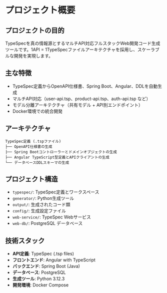 # プロジェクト概要

## プロジェクトの目的
TypeSpecを真の情報源とするマルチAPI対応フルスタックWeb開発コード生成ツールです。1API = 1TypeSpecファイルアーキテクチャを採用し、スケーラブルな開発を実現します。

## 主な特徴
- TypeSpec定義からOpenAPI仕様書、Spring Boot、Angular、DDLを自動生成
- マルチAPI対応（user-api.tsp、product-api.tsp、auth-api.tsp など）
- モデル分離アーキテクチャ（共有モデル + API別エンドポイント）
- Docker環境での統合開発

## アーキテクチャ
```
TypeSpec定義 (.tspファイル)
├── OpenAPI仕様書の生成
├── Spring Bootコントローラーとドメインオブジェクトの生成
├── Angular TypeScript型定義とAPIクライアントの生成
└── データベースDDLスキーマの生成
```

## プロジェクト構造
- `typespec/`: TypeSpec定義とワークスペース
- `generator/`: Python生成ツール
- `output/`: 生成されたコード類
- `config/`: 生成設定ファイル
- `web-service/`: TypeSpec Webサービス
- `web-db/`: PostgreSQL データベース

## 技術スタック
- **API定義**: TypeSpec (.tsp files)
- **フロントエンド**: Angular with TypeScript  
- **バックエンド**: Spring Boot (Java)
- **データベース**: PostgreSQL
- **生成ツール**: Python 3.12.3
- **開発環境**: Docker Compose